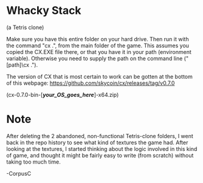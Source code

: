 # Whacky Stack 
(a Tetris clone)

Make sure you have this entire folder on your hard drive.
Then run it with the command "cx .", from the main folder of the game.
This assumes you copied the CX.EXE file there, or that you have it in your path (environment variable).  Otherwise you need to supply the path on the command line ("[path]\cx .").

The version of CX that is most certain to work can be gotten at the bottom of this webpage: https://github.com/skycoin/cx/releases/tag/v0.7.0

(cx-0.7.0-bin-[___your_OS_goes_here___]-x64.zip)


# Note
After deleting the 2 abandoned, non-functional Tetris-clone folders, I went back in the repo history to see what kind of textures the game had.  After looking at the textures, I started thinking about the logic involved in this kind of game, and thought it might be fairly easy to write (from scratch) without taking too much time.

-CorpusC
